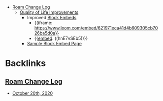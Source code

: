 - [Roam Change Log](<Roam Change Log.md>)
    - [Quality of Life Improvements](<Quality of Life Improvements.md>)
        - Improved [Block Embeds](<Block Embeds.md>)
            - {{iframe: https://www.loom.com/embed/621971eca41d4b609305cb7026ba5d0a}}
            - {{[embed](<embed.md>): ((hnE7vSEb5))}}
        - [Sample Block Embed Page](<Sample Block Embed Page.md>)

# Backlinks
## [Roam Change Log](<Roam Change Log.md>)
- [October 20th, 2020](<October 20th, 2020.md>)

